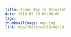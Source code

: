 ```yaml
---
title: Fanny Bay to Ucluelet
date: 2018-08-29 00:00:00
tags:
thumbnailImage: map.jpg
link: map/?dates=2018/08/29
---
```

<!-- excerpt -->
